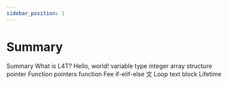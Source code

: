 ```yaml
---
sidebar_position: 1
---
```


# Summary

Summary
What is L4T?
Hello, world!
variable
type
integer
array
structure
pointer
Function pointers
function
Fee
if-elif-else 文
Loop text
block
Lifetime
